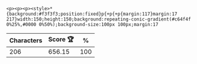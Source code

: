 `<p><p><p><style>*{background:#f3f3f3;position:fixed}p{+p{+p{margin:117}margin:17 217}width:150;height:150;background:repeating-conic-gradient(#c64f4f 0%25%,#0000 0%50%);background-size:100px 100px;margin:17`

| Characters | Score 🏆 | %   |
| ---------- | -------- | --- |
| 206        | 656.15   | 100 |
